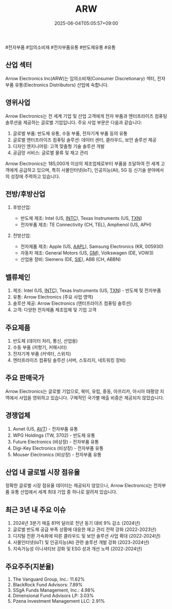 ﻿---
title: "ARW"
date: 2025-06-04T05:05:57+09:00
lastmod: 2025-06-04T05:05:57+09:00
type: docs
sidebar:
  open: true
weight: 87
---
<div style="display:none">
  <meta property="article:published_time" content="2025-06-03T20:05:57Z" />
  <meta property="article:modified_time" content="2025-06-03T20:05:57Z" />
</div>
#전자부품 #임의소비재 #전자부품유통 #반도체유통 #유통

## 산업 섹터

Arrow Electronics Inc(ARW)는 임의소비재(Consumer Discretionary) 섹터, 전자부품 유통(Electronics Distributors) 산업에 속합니다.

## 영위사업

Arrow Electronics는 전 세계 기업 및 산업 고객에게 전자 부품과 엔터프라이즈 컴퓨팅 솔루션을 제공하는 글로벌 기업입니다. 주요 사업 부문은 다음과 같습니다:

1. 글로벌 부품: 반도체 유통, 수동 부품, 전자기계 부품 등의 유통
2. 글로벌 엔터프라이즈 컴퓨팅 솔루션: 데이터 센터, 클라우드, 보안 솔루션 제공
3. 디자인 엔지니어링: 고객 맞춤형 기술 솔루션 개발
4. 공급망 서비스: 글로벌 물류 및 재고 관리

Arrow Electronics는 185,000개 이상의 제조업체로부터 부품을 조달하여 전 세계 고객에게 공급하고 있으며, 특히 사물인터넷(IoT), 인공지능(AI), 5G 등 신기술 분야에서의 성장에 주력하고 있습니다.

## 전방/후방산업

1. 후방산업:
    
    - 반도체 제조: Intel (US, [INTC](/company-analysis/intc/)), Texas Instruments (US, [TXN](/company-analysis/txn/))
    - 전자부품 제조: TE Connectivity (CH, TEL), Amphenol (US, APH)
    
2. 전방산업:
    
    - 전자제품 제조: Apple (US, [AAPL](/company-analysis/aapl/)), Samsung Electronics (KR, 005930)
    - 자동차 제조: General Motors (US, [GM](/company-analysis/gm/)), Volkswagen (DE, VOW3)
    - 산업용 장비: Siemens (DE, [SIE](/company-analysis/sie/)), ABB (CH, ABBN)

## 밸류체인

1. 제조: Intel (US, [INTC](/company-analysis/intc/)), Texas Instruments (US, [TXN](/company-analysis/txn/)) - 반도체 및 전자부품
2. 유통: Arrow Electronics (주요 사업 영역)
3. 솔루션 제공: Arrow Electronics (엔터프라이즈 컴퓨팅 솔루션)
4. 고객: 다양한 전자제품 제조업체 및 기업 고객

## 주요제품

1. 반도체 (데이터 처리, 통신, 산업용)
2. 수동 부품 (저항기, 커패시터)
3. 전자기계 부품 (커넥터, 스위치)
4. 엔터프라이즈 컴퓨팅 솔루션 (서버, 스토리지, 네트워킹 장비)

## 주요 판매국가

Arrow Electronics는 글로벌 기업으로, 북미, 유럽, 중동, 아프리카, 아시아 태평양 지역에서 사업을 영위하고 있습니다. 구체적인 국가별 매출 비중은 제공되지 않았습니다.

## 경쟁업체

1. Avnet (US, [AVT](/company-analysis/avt/)) - 전자부품 유통
2. WPG Holdings (TW, 3702) - 반도체 유통
3. Future Electronics (비상장) - 전자부품 유통
4. Digi-Key Electronics (비상장) - 전자부품 유통
5. Mouser Electronics (비상장) - 전자부품 유통

## 산업 내 글로벌 시장 점유율

정확한 글로벌 시장 점유율 데이터는 제공되지 않았으나, Arrow Electronics는 전자부품 유통 산업에서 세계 최대 기업 중 하나로 알려져 있습니다.

## 최근 3년 내 주요 이슈

1. 2024년 3분기 매출 81억 달러로 전년 동기 대비 9% 감소 (2024년)
2. 글로벌 반도체 공급 부족 상황에 대응한 재고 관리 전략 강화 (2022-2023년)
3. 디지털 전환 가속화에 따른 클라우드 및 보안 솔루션 사업 확대 (2022-2024년)
4. 사물인터넷(IoT) 및 인공지능(AI) 관련 솔루션 개발 강화 (2023-2024년)
5. 지속가능성 이니셔티브 강화 및 ESG 성과 개선 노력 (2022-2024년)

## 주요주주(지분율)

1. The Vanguard Group, Inc.: 11.62%
2. BlackRock Fund Advisors: 7.89%
3. SSgA Funds Management, Inc.: 4.98%
4. Dimensional Fund Advisors LP: 3.03%
5. Pzena Investment Management LLC: 2.91%
